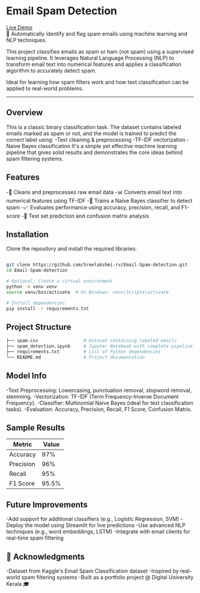 # Email Spam Detection

[Live Demo](https://email-spam-detection-grserxnqxeenspkgtcfff6.streamlit.app/)  
🎯 Automatically identify and flag spam emails using machine learning and NLP techniques.

This project classifies emails as spam or ham (not spam) using a supervised learning pipeline. It leverages Natural Language Processing (NLP) to transform email text into numerical features and applies a classification algorithm to accurately detect spam.

Ideal for learning how spam filters work and how text classification can be applied to real-world problems.

---


## Overview

This is a classic binary classification task. The dataset contains labeled emails marked as spam or not, and the model is trained to predict the correct label using:
-Text cleaning & preprocessing
-TF-IDF vectorization
-Naive Bayes classification
It's a simple yet effective machine learning pipeline that gives solid results and demonstrates the core ideas behind spam filtering systems.



## Features

-🧹 Cleans and preprocesses raw email data
-📊 Converts email text into numerical features using TF-IDF
-🤖 Trains a Naive Bayes classifier to detect spam
-📈 Evaluates performance using accuracy, precision, recall, and F1-score
-🧪 Test set prediction and confusion matrix analysis



## Installation

Clone the repository and install the required libraries:

```bash

git clone https://github.com/Sreelakshmi-rv/Email-Spam-detection.git
cd Email-Spam-detection

# Optional: Create a virtual environment
python -m venv venv
source venv/bin/activate  # On Windows: venv\Scripts\activate

# Install dependencies
pip install -r requirements.txt
```




## Project Structure

```bash
├── spam.csv                 # Dataset containing labeled emails
├── spam_detection.ipynb     # Jupyter Notebook with complete pipeline
├── requirements.txt         # List of Python dependencies
└── README.md                # Project documentation
```



## Model Info

-Text Preprocessing: Lowercasing, punctuation removal, stopword removal, stemming.
-Vectorization: TF-IDF (Term Frequency–Inverse Document Frequency).
-Classifier: Multinomial Naive Bayes (ideal for text classification tasks).
-Evaluation: Accuracy, Precision, Recall, F1 Score, Confusion Matrix.

## Sample Results

| Metric    | Value |
| --------- | ----- |
| Accuracy  | 97%   |
| Precision | 96%   |
| Recall    | 95%   |
| F1 Score  | 95.5% |


## Future Improvements

-Add support for additional classifiers (e.g., Logistic Regression, SVM)
-Deploy the model using Streamlit for live predictions
-Use advanced NLP techniques (e.g., word embeddings, LSTM)
-Integrate with email clients for real-time spam filtering



## 🙌 Acknowledgments

-Dataset from Kaggle's Email Spam Classification dataset
-Inspired by real-world spam filtering systems
-Built as a portfolio project @ Digital University Kerala 🎓
